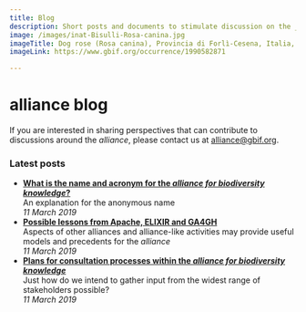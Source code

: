 ```yaml
---
title: Blog
description: Short posts and documents to stimulate discussion on the _alliance for biodiversity knowledge_
image: /images/inat-Bisulli-Rosa-canina.jpg
imageTitle: Dog rose (Rosa canina), Provincia di Forlì-Cesena, Italia, 25 January 2019. Photo by Eddi Bisulli CC BY-NC 4.0 via iNaturalist research-grade observations.
imageLink: https://www.gbif.org/occurrence/1990582871

---
```

# alliance blog

If you are interested in sharing perspectives that can contribute to discussions around the _alliance_, please contact us at [alliance@gbif.org](mailto:alliance@gbif.org).
 
### Latest posts

+ [**What is the name and acronym for the _alliance for biodiversity knowledge_?**](./alliance-name)<br />An explanation for the anonymous name<br />_11 March 2019_
+ [**Possible lessons from Apache, ELIXIR and GA4GH**](./possible-lessons)<br />Aspects of other alliances and alliance-like activities may provide useful models and precedents for the _alliance_<br />_11 March 2019_
+ [**Plans for consultation processes within the _alliance for biodiversity knowledge_**](./consultation-processes)<br />Just how do we intend to gather input from the widest range of stakeholders possible?<br />_11 March 2019_
